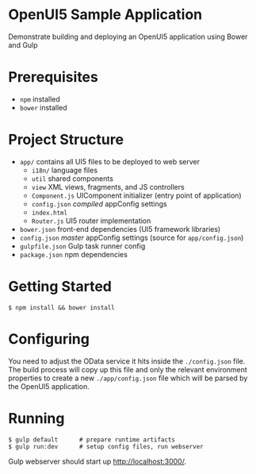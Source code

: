 OpenUI5 Sample Application
==========================

Demonstrate building and deploying an OpenUI5 application using Bower and Gulp

# Prerequisites

* `npm` installed
* `bower` installed

# Project Structure

* `app/` contains all UI5 files to be deployed to web server
    * `i18n/`  language files
    * `util`   shared components
    * `view`   XML views, fragments, and JS controllers
    * `Component.js` UIComponent initializer (entry point of application)
    * `config.json` *compiled* appConfig settings
    * `index.html`
    * `Router.js` UI5 router implementation
* `bower.json` front-end dependencies (UI5 framework libraries)
* `config.json` *master* appConfig settings (source for `app/config.json`)
* `gulpfile.json` Gulp task runner config
* `package.json` npm dependencies

# Getting Started

    $ npm install && bower install

# Configuring

You need to adjust the OData service it hits inside the `./config.json` file. 
The build process will copy up this file and only the relevant environment 
properties to create a new `./app/config.json` file which will be parsed 
by the OpenUI5 application.

# Running

    $ gulp default      # prepare runtime artifacts
    $ gulp run:dev      # setup config files, run webserver

Gulp webserver should start up [http://localhost:3000/](http://localhost:3000). 
